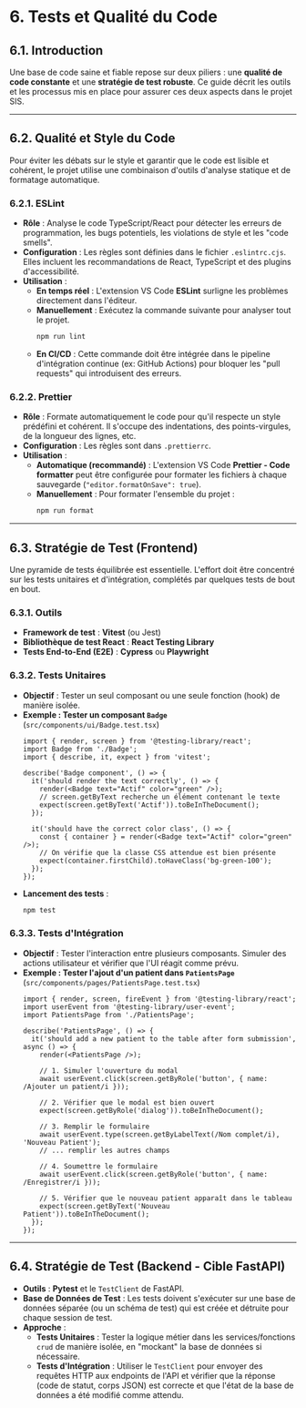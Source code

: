 # 6. Tests et Qualité du Code

## 6.1. Introduction

Une base de code saine et fiable repose sur deux piliers : une **qualité de code constante** et une **stratégie de test robuste**. Ce guide décrit les outils et les processus mis en place pour assurer ces deux aspects dans le projet SIS.

---

## 6.2. Qualité et Style du Code

Pour éviter les débats sur le style et garantir que le code est lisible et cohérent, le projet utilise une combinaison d'outils d'analyse statique et de formatage automatique.

### 6.2.1. ESLint

-   **Rôle** : Analyse le code TypeScript/React pour détecter les erreurs de programmation, les bugs potentiels, les violations de style et les "code smells".
-   **Configuration** : Les règles sont définies dans le fichier `.eslintrc.cjs`. Elles incluent les recommandations de React, TypeScript et des plugins d'accessibilité.
-   **Utilisation** :
    -   **En temps réel** : L'extension VS Code **ESLint** surligne les problèmes directement dans l'éditeur.
    -   **Manuellement** : Exécutez la commande suivante pour analyser tout le projet.
        ```bash
        npm run lint
        ```
    -   **En CI/CD** : Cette commande doit être intégrée dans le pipeline d'intégration continue (ex: GitHub Actions) pour bloquer les "pull requests" qui introduisent des erreurs.

### 6.2.2. Prettier

-   **Rôle** : Formate automatiquement le code pour qu'il respecte un style prédéfini et cohérent. Il s'occupe des indentations, des points-virgules, de la longueur des lignes, etc.
-   **Configuration** : Les règles sont dans `.prettierrc`.
-   **Utilisation** :
    -   **Automatique (recommandé)** : L'extension VS Code **Prettier - Code formatter** peut être configurée pour formater les fichiers à chaque sauvegarde (`"editor.formatOnSave": true`).
    -   **Manuellement** : Pour formater l'ensemble du projet :
        ```bash
        npm run format
        ```

---

## 6.3. Stratégie de Test (Frontend)

Une pyramide de tests équilibrée est essentielle. L'effort doit être concentré sur les tests unitaires et d'intégration, complétés par quelques tests de bout en bout.

### 6.3.1. Outils

-   **Framework de test** : **Vitest** (ou Jest)
-   **Bibliothèque de test React** : **React Testing Library**
-   **Tests End-to-End (E2E)** : **Cypress** ou **Playwright**

### 6.3.2. Tests Unitaires

-   **Objectif** : Tester un seul composant ou une seule fonction (hook) de manière isolée.
-   **Exemple : Tester un composant `Badge`** (`src/components/ui/Badge.test.tsx`)
    ```tsx
    import { render, screen } from '@testing-library/react';
    import Badge from './Badge';
    import { describe, it, expect } from 'vitest';

    describe('Badge component', () => {
      it('should render the text correctly', () => {
        render(<Badge text="Actif" color="green" />);
        // screen.getByText recherche un élément contenant le texte
        expect(screen.getByText('Actif')).toBeInTheDocument();
      });

      it('should have the correct color class', () => {
        const { container } = render(<Badge text="Actif" color="green" />);
        // On vérifie que la classe CSS attendue est bien présente
        expect(container.firstChild).toHaveClass('bg-green-100');
      });
    });
    ```
-   **Lancement des tests** :
    ```bash
    npm test
    ```

### 6.3.3. Tests d'Intégration

-   **Objectif** : Tester l'interaction entre plusieurs composants. Simuler des actions utilisateur et vérifier que l'UI réagit comme prévu.
-   **Exemple : Tester l'ajout d'un patient dans `PatientsPage`** (`src/components/pages/PatientsPage.test.tsx`)
    ```tsx
    import { render, screen, fireEvent } from '@testing-library/react';
    import userEvent from '@testing-library/user-event';
    import PatientsPage from './PatientsPage';

    describe('PatientsPage', () => {
      it('should add a new patient to the table after form submission', async () => {
        render(<PatientsPage />);
        
        // 1. Simuler l'ouverture du modal
        await userEvent.click(screen.getByRole('button', { name: /Ajouter un patient/i }));
        
        // 2. Vérifier que le modal est bien ouvert
        expect(screen.getByRole('dialog')).toBeInTheDocument();
        
        // 3. Remplir le formulaire
        await userEvent.type(screen.getByLabelText(/Nom complet/i), 'Nouveau Patient');
        // ... remplir les autres champs
        
        // 4. Soumettre le formulaire
        await userEvent.click(screen.getByRole('button', { name: /Enregistrer/i }));
        
        // 5. Vérifier que le nouveau patient apparaît dans le tableau
        expect(screen.getByText('Nouveau Patient')).toBeInTheDocument();
      });
    });
    ```

---

## 6.4. Stratégie de Test (Backend - Cible FastAPI)

-   **Outils** : **Pytest** et le `TestClient` de FastAPI.
-   **Base de Données de Test** : Les tests doivent s'exécuter sur une base de données séparée (ou un schéma de test) qui est créée et détruite pour chaque session de test.
-   **Approche** :
    -   **Tests Unitaires** : Tester la logique métier dans les services/fonctions `crud` de manière isolée, en "mockant" la base de données si nécessaire.
    -   **Tests d'Intégration** : Utiliser le `TestClient` pour envoyer des requêtes HTTP aux endpoints de l'API et vérifier que la réponse (code de statut, corps JSON) est correcte et que l'état de la base de données a été modifié comme attendu.
